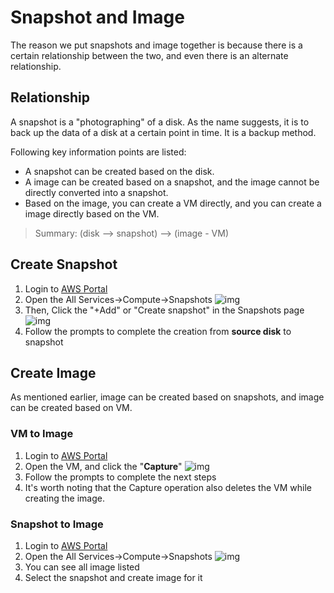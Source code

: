 # Snapshot and Image

The reason we put snapshots and image together is because there is a certain relationship between the two, and even there is an alternate relationship.

## Relationship

A snapshot is a "photographing" of a disk. As the name suggests, it is to back up the data of a disk at a certain point in time. It is a backup method.

Following key information points are listed:

* A snapshot can be created based on the disk.
* A image can be created based on a snapshot, and the image cannot be directly converted into a snapshot.
* Based on the image, you can create a VM directly, and you can create a image directly based on the VM.

> Summary: (disk --> snapshot) --> (image - VM)

## Create Snapshot

1. Login to [AWS Portal](https://portal.AWS.com/)
2. Open the All Services->Compute->Snapshots
   ![img](https://libs.websoft9.com/Websoft9/DocsPicture/en/AWS/AWS-snapshot-websoft9.png)
3. Then, Click the "+Add" or "Create snapshot" in the Snapshots page
   ![img](https://libs.websoft9.com/Websoft9/DocsPicture/en/AWS/AWS-createsnapshot-websoft9.png)
4. Follow the prompts to complete the creation from **source disk** to snapshot

## Create Image

As mentioned earlier, image can be created based on snapshots, and image can be created based on VM.

### VM to Image

1. Login to [AWS Portal](https://portal.AWS.com/)
2. Open the VM, and click the "**Capture**" 
   ![img](https://libs.websoft9.com/Websoft9/DocsPicture/en/AWS/AWS-vmtoimage-websoft9.png)
3. Follow the prompts to complete the next steps
4. It's worth noting that the Capture operation also deletes the VM while creating the image.

### Snapshot to Image

1. Login to [AWS Portal](https://portal.AWS.com/)
2. Open the All Services->Compute->Snapshots
   ![img](https://libs.websoft9.com/Websoft9/DocsPicture/en/AWS/AWS-snapshot-websoft9.png)
3. You can see all image listed
4. Select the snapshot and create image for it